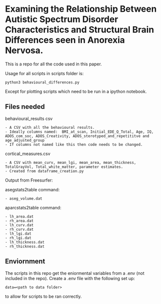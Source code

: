 # Examining the Relationship Between Autistic Spectrum Disorder Characteristics and Structural Brain Differences seen in Anorexia Nervosa.

This is a repo for all the code used in this paper.


Usage for all scripts in scripts folder is: 

~~~
python3 behavioural_differences.py
~~~

Except for plotting scripts which need to be run in a ipython notebook.


## Files needed


behavioural_results csv
	
	- A CSV with all the behavioural results.
	- Ideally columns named:  BMI_at_scan, Initial_EDE_Q_Total, Age, IQ, ADOS_com_soc, ADOS_Creativity, ADOS_sterotyped_and_repetititve and age_adjusted_group
	- If columns not named like this then code needs to be changed.

cortical_measures.csv

	- A CSV with mean_curv, mean_lgi, mean_area, mean_thickness, TotalGrayVol, Total_white_matter, parameter estimates.
	- Created from dataframe_creation.py

Output from Freesurfer:

asegstats2table command:

	- aseg_volume.dat

aparcstats2table command:

	- lh_area.dat
	- rh_area.dat
	- lh_curv.dat
	- rh_curv.dat
	- lh_lgi.dat
	- rh_lgi.dat
	- lh_thickness.dat
	- rh_thickness.dat

## Enviornment

The scripts in this repo get the eniormental variables from a .env (not included in the repo). Create a .env file with the following set up:

```
data=<path to data folder>
```

to allow for scripts to be ran correctly.